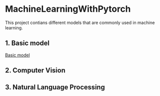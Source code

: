 # MachineLearningWithPytorch

This project contians different models that are commonly used in machine learning. 

## 1. Basic model
[Basic model](https://github.com/PhyseChan/MachineLearningWithPytorch/tree/master/BasicModel)
## 2. Computer Vision
## 3. Natural Language Processing
